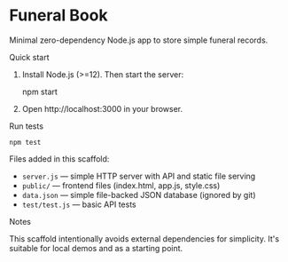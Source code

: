 # Funeral Book

Minimal zero-dependency Node.js app to store simple funeral records.

Quick start

1. Install Node.js (>=12). Then start the server:

	npm start

2. Open http://localhost:3000 in your browser.

Run tests

	npm test

Files added in this scaffold:

- `server.js` — simple HTTP server with API and static file serving
- `public/` — frontend files (index.html, app.js, style.css)
- `data.json` — simple file-backed JSON database (ignored by git)
- `test/test.js` — basic API tests

Notes

This scaffold intentionally avoids external dependencies for simplicity. It's suitable for local demos and as a starting point.
